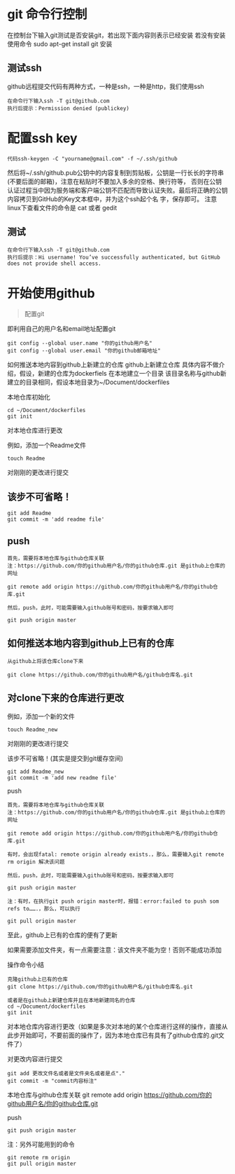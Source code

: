 # git 命令行控制
在控制台下输入git测试是否安装git，若出现下面内容则表示已经安装
若没有安装使用命令 sudo apt-get install git 安装
## 测试ssh
github远程提交代码有两种方式，一种是ssh，一种是http，我们使用ssh
```
在命令行下输入ssh -T git@github.com 
执行后提示：Permission denied (publickey) 
```
# 配置ssh key
```
代码ssh-keygen -C "yourname@gmail.com" -f ~/.ssh/github 
```
然后将~/.ssh/github.pub公钥中的内容复制到剪贴板，公钥是一行长长的字符串(不要后面的邮箱)，注意在粘贴时不要加入多余的空格、换行符等，
否则在公钥认证过程当中因为服务端和客户端公钥不匹配而导致认证失败。最后将正确的公钥内容拷贝到GitHub的Key文本框中，并为这个ssh起个名
字，保存即可。 
注意 linux下查看文件的命令是 cat 或者 gedit
## 测试
```
在命令行下输入ssh -T git@github.com 
执行后提示：Hi username! You’ve successfully authenticated, but GitHub does not provide shell access.
```
# 开始使用github

> 配置git

即利用自己的用户名和email地址配置git
```
git config --global user.name "你的github用户名"
git config --global user.email "你的github邮箱地址"
```
如何推送本地内容到github上新建立的仓库
github上新建立仓库
具体内容不做介绍，假设，新建的仓库为dockerfiels
在本地建立一个目录
该目录名称与github新建立的目录相同，假设本地目录为~/Document/dockerfiles

本地仓库初始化
```
cd ~/Document/dockerfiles
git init
```

对本地仓库进行更改

例如，添加一个Readme文件
```
touch Readme
```
对刚刚的更改进行提交

## 该步不可省略！
```
git add Readme
git commit -m 'add readme file'
```
## push
```
首先，需要将本地仓库与github仓库关联 
注：https://github.com/你的github用户名/你的github仓库.git 是github上仓库的网址

git remote add origin https://github.com/你的github用户名/你的github仓库.git  

然后，push，此时，可能需要输入github账号和密码，按要求输入即可

git push origin master
```
## 如何推送本地内容到github上已有的仓库
```
从github上将该仓库clone下来

git clone https://github.com/你的github用户名/github仓库名.git  
```
## 对clone下来的仓库进行更改
例如，添加一个新的文件
```
touch Readme_new
```
对刚刚的更改进行提交

该步不可省略！(其实是提交到git缓存空间)
```
git add Readme_new
git commit -m 'add new readme file'
```
push
```
首先，需要将本地仓库与github仓库关联 
注：https://github.com/你的github用户名/你的github仓库.git 是github上仓库的网址

git remote add origin https://github.com/你的github用户名/你的github仓库.git  

有时，会出现fatal: remote origin already exists.，那么，需要输入git remote rm origin 解决该问题

然后，push，此时，可能需要输入github账号和密码，按要求输入即可

git push origin master

注：有时，在执行git push origin master时，报错：error:failed to push som refs to…….，那么，可以执行

git pull origin master
```
至此，github上已有的仓库的便有了更新

如果需要添加文件夹，有一点需要注意：该文件夹不能为空！否则不能成功添加

操作命令小结
```
克隆github上已有的仓库
git clone https://github.com/你的github用户名/github仓库名.git

或者是在github上新建仓库并且在本地新建同名的仓库
cd ~/Document/dockerfiles
git init
```
对本地仓库内容进行更改（如果是多次对本地的某个仓库进行这样的操作，直接从此步开始即可，不要前面的操作了，因为本地仓库已有具有了github仓库的.git文件了）

对更改内容进行提交
```
git add 更改文件名或者是文件夹名或者是点"."
git commit -m "commit内容标注"
```
本地仓库与github仓库关联
git remote add origin https://github.com/你的github用户名/你的github仓库.git  

push
```
git push origin master
```
注：另外可能用到的命令
```
git remote rm origin
git pull origin master
```
